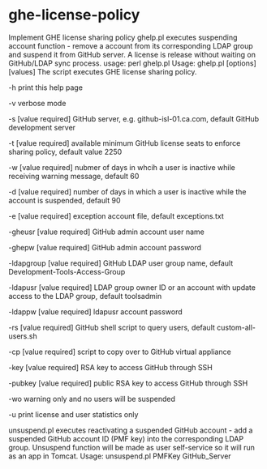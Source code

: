 # ghe-license-policy
Implement GHE license sharing policy ghelp.pl executes suspending account function - remove a account from its corresponding LDAP group and suspend it from GitHub server. A license is release without waiting on GitHub/LDAP sync process.
usage: perl ghelp.pl Usage: ghelp.pl [options] [values] The script executes GHE license sharing policy.

-h print this help page

-v verbose mode

-s [value required] GitHub server, e.g. github-isl-01.ca.com, default GitHub development server

-t [value required] available minimum GitHub license seats to enforce sharing policy, default value 2250

-w [value required] nubmer of days in whcih a user is inactive while receiving warning message, default 60

-d [value required] number of days in which a user is inactive while the account is suspended, default 90

-e [value required] exception account file, default exceptions.txt

-gheusr [value required] GitHub admin account user name

-ghepw [value required] GitHub admin account password

-ldapgroup [value required] GitHub LDAP user group name, default Development-Tools-Access-Group

-ldapusr [value required] LDAP group owner ID or an account with update access to the LDAP group, default toolsadmin

-ldappw [value required] ldapusr account password

-rs [value required] GitHub shell script to query users, default custom-all-users.sh

-cp [value required] script to copy over to GitHub virtual appliance

-key [value required] RSA key to access GitHub through SSH

-pubkey [value required] public RSA key to access GitHub through SSH

-wo warning only and no users will be suspended

-u print license and user statistics only

unsuspend.pl executes reactivating a suspended GitHub account - add a suspended GitHub account ID (PMF key) into the corresponding LDAP group. Unsuspend function will be made as user self-service so it will run as an app in Tomcat. Usage: unsuspend.pl PMFKey GitHub_Server

